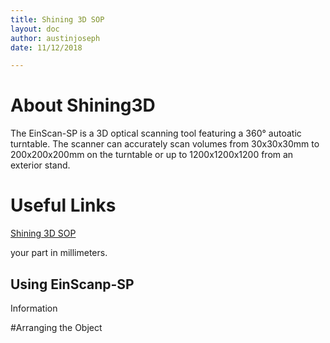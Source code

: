 ```yaml
---
title: Shining 3D SOP
layout: doc
author: austinjoseph
date: 11/12/2018

---
```


# About Shining3D

The EinScan-SP is a 3D optical scanning tool featuring a 360° autoatic turntable.
The scanner can accurately scan volumes from 30x30x30mm to 200x200x200mm on the 
turntable or up to 1200x1200x1200 from an exterior stand.

# Useful Links
[Shining 3D SOP](Shining3D-SOP)

your part in millimeters.

## Using EinScanp-SP

Information

#Arranging the Object

